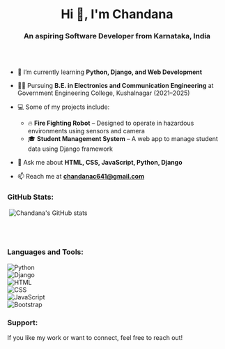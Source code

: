 <h1 align="center">Hi 👋, I'm Chandana </h1>
<h3 align="center">An aspiring Software Developer from Karnataka, India</h3>

<br><br>

- 🌱 I’m currently learning **Python, Django, and Web Development**

- 👩‍🎓 Pursuing **B.E. in Electronics and Communication Engineering** at Government Engineering College, Kushalnagar (2021–2025)

- 💻 Some of my projects include:
  - 🔥 **Fire Fighting Robot** – Designed to operate in hazardous environments using sensors and camera
  - 🎓 **Student Management System** – A web app to manage student data using Django framework

- 💬 Ask me about **HTML, CSS, JavaScript, Python, Django**

- 📫 Reach me at **chandanac641@gmail.com**

<h3 align="left">GitHub Stats:</h3>
<div>
<p>&nbsp;<img align="center" src="https://github-readme-stats.vercel.app/api?username=your-github-username&show_icons=true&locale=en" alt="Chandana's GitHub stats" /></p>
<br>
</div>
<br>

<h3 align="left">Languages and Tools:</h3>

![Python](https://img.shields.io/badge/python-3670A0?style=flat&logo=python&logoColor=ffdd54)  
![Django](https://img.shields.io/badge/django-%23092E20.svg?style=flat&logo=django&logoColor=white)  
![HTML](https://img.shields.io/badge/html5-%23E34F26.svg?style=flat&logo=html5&logoColor=white)  
![CSS](https://img.shields.io/badge/css3-%231572B6.svg?style=flat&logo=css3&logoColor=white)  
![JavaScript](https://img.shields.io/badge/javascript-%23323330.svg?style=flat&logo=javascript&logoColor=%23F7DF1E)  
![Bootstrap](https://img.shields.io/badge/bootstrap-%23563D7C.svg?style=flat&logo=bootstrap&logoColor=white)  

<h3 align="left">Support:</h3>
<p>If you like my work or want to connect, feel free to reach out!</p>






